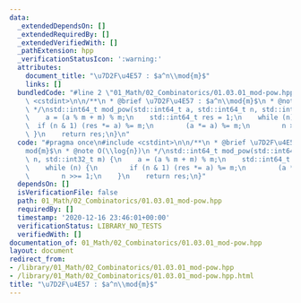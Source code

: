 ```yaml
---
data:
  _extendedDependsOn: []
  _extendedRequiredBy: []
  _extendedVerifiedWith: []
  _pathExtension: hpp
  _verificationStatusIcon: ':warning:'
  attributes:
    document_title: "\u7D2F\u4E57 : $a^n\\mod{m}$"
    links: []
  bundledCode: "#line 2 \"01_Math/02_Combinatorics/01.03.01_mod-pow.hpp\"\n#include\
    \ <cstdint>\n\n/**\n * @brief \u7D2F\u4E57 : $a^n\\mod{m}$\n * @note O(\\log{n})\n\
    \ */\nstd::int64_t mod_pow(std::int64_t a, std::int64_t n, std::int32_t m) {\n\
    \    a = (a % m + m) % m;\n    std::int64_t res = 1;\n    while (n) {\n      \
    \  if (n & 1) (res *= a) %= m;\n        (a *= a) %= m;\n        n >>= 1;\n   \
    \ }\n    return res;\n}\n"
  code: "#pragma once\n#include <cstdint>\n\n/**\n * @brief \u7D2F\u4E57 : $a^n\\\
    mod{m}$\n * @note O(\\log{n})\n */\nstd::int64_t mod_pow(std::int64_t a, std::int64_t\
    \ n, std::int32_t m) {\n    a = (a % m + m) % m;\n    std::int64_t res = 1;\n\
    \    while (n) {\n        if (n & 1) (res *= a) %= m;\n        (a *= a) %= m;\n\
    \        n >>= 1;\n    }\n    return res;\n}"
  dependsOn: []
  isVerificationFile: false
  path: 01_Math/02_Combinatorics/01.03.01_mod-pow.hpp
  requiredBy: []
  timestamp: '2020-12-16 23:46:01+00:00'
  verificationStatus: LIBRARY_NO_TESTS
  verifiedWith: []
documentation_of: 01_Math/02_Combinatorics/01.03.01_mod-pow.hpp
layout: document
redirect_from:
- /library/01_Math/02_Combinatorics/01.03.01_mod-pow.hpp
- /library/01_Math/02_Combinatorics/01.03.01_mod-pow.hpp.html
title: "\u7D2F\u4E57 : $a^n\\mod{m}$"
---
```

